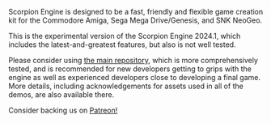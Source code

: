 Scorpion Engine is designed to be a fast, friendly and flexible game creation kit for the Commodore Amiga, Sega Mega Drive/Genesis, and SNK NeoGeo.

This is the experimental version of the Scorpion Engine 2024.1, which includes the latest-and-greatest features, but also is not well tested. 

Please consider using [the main repository](https://github.com/earok/scorpion-editor-demos), which is more comprehensively tested, and is recommended for new developers getting to grips with the engine as well as experienced developers close to developing a final game. More details, including acknowledgements for assets used in all of the demos, are also available there.

Consider backing us on [Patreon!](https://patreon.com/scorpionengine)
